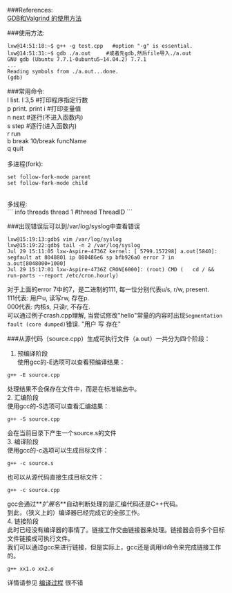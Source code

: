 ###References:</br> 
[GDB和Valgrind 的使用方法](http://www.tudou.com/programs/view/_k4KxRcbBKo/)</br>

###使用方法:</br>
```
lxw@14:51:18:~$ g++ -g test.cpp   #option "-g" is essential.
lxw@14:51:31:~$ gdb ./a.out 	#或者先gdb,然后file导入./a.out
GNU gdb (Ubuntu 7.7.1-0ubuntu5~14.04.2) 7.7.1
...
Reading symbols from ./a.out...done.
(gdb)
```

###常用命令:</br>
l	list. l 3,5	#打印程序指定行数</br>
p	print. print i	#打印变量值</br>
n	next	#逐行(不进入函数内)</br>
s	step	#逐行(进入函数内)</br>
r	run</br>
b	break 10/break funcName</br>
q	quit</br>
</br>
多进程(fork):</br>
```
set follow-fork-mode parent
set follow-fork-mode child
```
</br>
多线程:</br>
```
info threads
thread 1	#thread ThreadID
```

###出现错误后可以到/var/log/syslog中查看错误</br>
```
lxw@15:19:13:gdb$ vim /var/log/syslog
lxw@15:19:22:gdb$ tail -n 2 /var/log/syslog
Jul 29 15:11:05 lxw-Aspire-4736Z kernel: [ 5799.157298] a.out[5840]: segfault at 8048801 ip 080486e6 sp bfb926a0 error 7 in a.out[8048000+1000]
Jul 29 15:17:01 lxw-Aspire-4736Z CRON[6000]: (root) CMD (   cd / && run-parts --report /etc/cron.hourly)
```
对于上面的error 7中的7，是二进制的111, 每一位分别代表u/s, r/w, present.</br>
111代表: 用户u, 读写rw, 存在p.</br>
000代表: 内核s, 只读r, 不存在.</br>
可以通过例子crash.cpp理解, 当尝试修改"hello"常量的内容时出现`Segmentation fault (core dumped)`错误. "用户 写 存在"</br>

###从源代码（source.cpp）生成可执行文件（a.out）一共分为四个阶段：</br>
1. 预编译阶段</br>
 使用gcc的-E选项可以查看预编译结果：</br>
 ```
 g++ -E source.cpp
 ```
 处理结果不会保存在文件中，而是在标准输出中。</br>
2. 汇编阶段</br>
 使用gcc的-S选项可以查看汇编结果：</br>
 ```
 g++ -S source.cpp
 ```
 会在当前目录下产生一个source.s的文件</br>
3. 编译阶段</br>
 使用gcc的-c选项可以生成目标文件：</br>
 ```
 g++ -c source.s
 ```
 也可以从源代码直接生成目标文件：</br>
 ```
 g++ -c source.cpp
 ```
 gcc会通过**_扩展名_**自动判断处理的是汇编代码还是C++代码。</br>
 到此，（狭义上的）编译器已经完成它的全部工作。</br>
4. 链接阶段</br>
 此时已经没有编译器的事情了。链接工作交由链接器来处理。链接器会将多个目标文件链接成可执行文件。</br>
 我们可以通过gcc来进行链接，但是实际上，gcc还是调用ld命令来完成链接工作的。</br>
 ```
 g++ xx1.o xx2.o
 ```

详情请参见 [编译过程](https://github.com/lexdene/gcc_five_minute/blob/master/09_%E7%BC%96%E8%AF%91%E8%BF%87%E7%A8%8B%2FREADME.md) 很不错</br>
